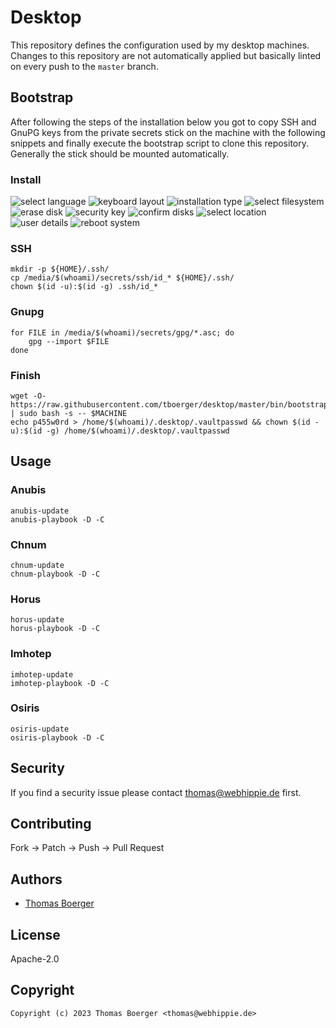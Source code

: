 # Desktop

This repository defines the configuration used by my desktop machines. Changes
to this repository are not automatically applied but basically linted on every
push to the `master` branch.

## Bootstrap

After following the steps of the installation below you got to copy SSH and
GnuPG keys from the private secrets stick on the machine with the following
snippets and finally execute the bootstrap script to clone this repository.
Generally the stick should be mounted automatically.

### Install

![select language](https://raw.githubusercontent.com/tboerger/desktop/master/screenshots/install01.png)
![keyboard layout](https://raw.githubusercontent.com/tboerger/desktop/master/screenshots/install02.png)
![installation type](https://raw.githubusercontent.com/tboerger/desktop/master/screenshots/install03.png)
![select filesystem](https://raw.githubusercontent.com/tboerger/desktop/master/screenshots/install04.png)
![erase disk](https://raw.githubusercontent.com/tboerger/desktop/master/screenshots/install05.png)
![security key](https://raw.githubusercontent.com/tboerger/desktop/master/screenshots/install06.png)
![confirm disks](https://raw.githubusercontent.com/tboerger/desktop/master/screenshots/install07.png)
![select location](https://raw.githubusercontent.com/tboerger/desktop/master/screenshots/install08.png)
![user details](https://raw.githubusercontent.com/tboerger/desktop/master/screenshots/install09.png)
![reboot system](https://raw.githubusercontent.com/tboerger/desktop/master/screenshots/install10.png)

### SSH

```console
mkdir -p ${HOME}/.ssh/
cp /media/$(whoami)/secrets/ssh/id_* ${HOME}/.ssh/
chown $(id -u):$(id -g) .ssh/id_*
```

### Gnupg

```console
for FILE in /media/$(whoami)/secrets/gpg/*.asc; do
    gpg --import $FILE
done
```

### Finish

```console
wget -O- https://raw.githubusercontent.com/tboerger/desktop/master/bin/bootstrap | sudo bash -s -- $MACHINE
echo p455w0rd > /home/$(whoami)/.desktop/.vaultpasswd && chown $(id -u):$(id -g) /home/$(whoami)/.desktop/.vaultpasswd
```

## Usage

### Anubis

```console
anubis-update
anubis-playbook -D -C
```

### Chnum

```console
chnum-update
chnum-playbook -D -C
```

### Horus

```console
horus-update
horus-playbook -D -C
```

### Imhotep

```console
imhotep-update
imhotep-playbook -D -C
```

### Osiris

```console
osiris-update
osiris-playbook -D -C
```

## Security

If you find a security issue please contact
[thomas@webhippie.de](mailto:thomas@webhippie.de) first.

## Contributing

Fork -> Patch -> Push -> Pull Request

## Authors

-   [Thomas Boerger](https://github.com/tboerger)

## License

Apache-2.0

## Copyright

```console
Copyright (c) 2023 Thomas Boerger <thomas@webhippie.de>
```
